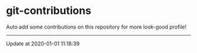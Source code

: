 # git-contributions

Auto add some contributions on this repository for more look-good profile!

---

Update at 2020-01-01 11:18:39
